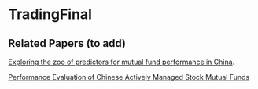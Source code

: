 # TradingFinal

## Related Papers (to add)

[Exploring the zoo of predictors for mutual fund performance in China](https://deliverypdf.ssrn.com/delivery.php?ID=268002121029090114120026111122103072036003073064003042025006117081029125095113005076041124028101103055098074031115123120126088051045002046054003099088025098018112127088020020066075107079024089097110108074109074097124003119029001098106076127069104127029&EXT=pdf&INDEX=TRUE).

[Performance Evaluation of Chinese Actively Managed Stock Mutual Funds](https://deliverypdf.ssrn.com/delivery.php?ID=042078025114070006070104125098068072040084020051087045067030114027078064068100117100114096097007061062034023121109022088014088021052023087058000029011085010125080064086012083022117001126025121105097008125075003104112113084072109100004000114081118087&EXT=pdf&INDEX=TRUE)
